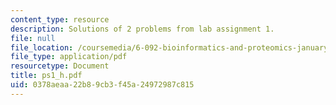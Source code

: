 ```yaml
---
content_type: resource
description: Solutions of 2 problems from lab assignment 1.
file: null
file_location: /coursemedia/6-092-bioinformatics-and-proteomics-january-iap-2005/0378aeaa22b89cb3f45a24972987c815_ps1_h.pdf
file_type: application/pdf
resourcetype: Document
title: ps1_h.pdf
uid: 0378aeaa-22b8-9cb3-f45a-24972987c815
---
```

